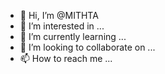 - 👋 Hi, I’m @MITHTA
- 👀 I’m interested in ...
- 🌱 I’m currently learning ...
- 💞️ I’m looking to collaborate on ...
- 📫 How to reach me ...

<!---
MITHTA/MITHTA is a ✨ special ✨ repository because its `README.md` (this file) appears on your GitHub profile.
You can click the Preview link to take a look at your changes.
--->
